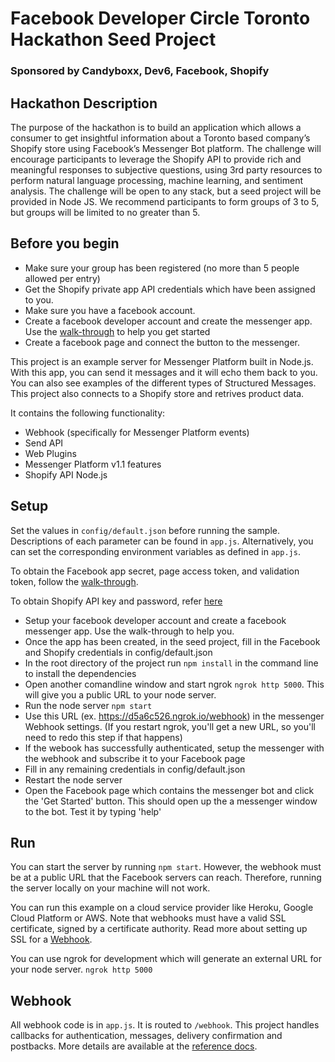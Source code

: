 # Facebook Developer Circle Toronto Hackathon Seed Project

### Sponsored by Candyboxx, Dev6, Facebook, Shopify

## Hackathon Description

The purpose of the hackathon is to build an application which allows a consumer to get insightful information about a Toronto based company’s Shopify store using Facebook’s Messenger Bot platform. The challenge will encourage participants to leverage the Shopify API to provide rich and meaningful responses to subjective questions, using 3rd party resources to perform natural language processing, machine learning, and sentiment analysis. The challenge will be open to any stack, but a seed project will be provided in Node JS. We recommend participants to form groups of 3 to 5, but groups will be limited to no greater than 5. 

## Before you begin

* Make sure your group has been registered (no more than 5 people allowed per entry)
* Get the Shopify private app API credentials which have been assigned to you.
* Make sure you have a facebook account.
* Create a facebook developer account and create the messenger app. Use the [walk-through](https://developers.facebook.com/docs/messenger-platform/quickstart) to help you get started
* Create a facebook page and connect the button to the messenger.

This project is an example server for Messenger Platform built in Node.js. With this app, you can send it messages and it will echo them back to you. You can also see examples of the different types of Structured Messages. This project also connects to a Shopify store and retrives product data.


It contains the following functionality:

* Webhook (specifically for Messenger Platform events)
* Send API 
* Web Plugins
* Messenger Platform v1.1 features
* Shopify API Node.js

## Setup

Set the values in `config/default.json` before running the sample. Descriptions of each parameter can be found in `app.js`. Alternatively, you can set the corresponding environment variables as defined in `app.js`.

To obtain the Facebook app secret, page access token, and validation token, follow the [walk-through](https://developers.facebook.com/docs/messenger-platform/quickstart).

To obtain Shopify API key and password, refer [here](https://help.shopify.com/manual/apps/private-apps)

* Setup your facebook developer account and create a facebook messenger app. Use the walk-through to help you. 
* Once the app has been created, in the seed project, fill in the Facebook and Shopify credentials in config/default.json
* In the root directory of the project run `npm install` in the command line to install the dependencies
* Open another comandline window and start ngrok `ngrok http 5000`. This will give you a public URL to your node server.
* Run the node server `npm start`
* Use this URL (ex. https://d5a6c526.ngrok.io/webhook) in the messenger Webhook settings. (If you restart ngrok, you'll get a new URL, so you'll need to redo this step if that happens)
* If the webook has successfully authenticated, setup the messenger with the webhook and subscribe it to your Facebook page
* Fill in any remaining credentials in config/default.json
* Restart the node server
* Open the Facebook page which contains the messenger bot and click the 'Get Started' button. This should open up the a messenger window to the bot. Test it by typing 'help'


## Run

You can start the server by running `npm start`. However, the webhook must be at a public URL that the Facebook servers can reach. Therefore, running the server locally on your machine will not work.

You can run this example on a cloud service provider like Heroku, Google Cloud Platform or AWS. Note that webhooks must have a valid SSL certificate, signed by a certificate authority. Read more about setting up SSL for a [Webhook](https://developers.facebook.com/docs/graph-api/webhooks#setup).

You can use ngrok for development which will generate an external URL for your node server. `ngrok http 5000`

## Webhook

All webhook code is in `app.js`. It is routed to `/webhook`. This project handles callbacks for authentication, messages, delivery confirmation and postbacks. More details are available at the [reference docs](https://developers.facebook.com/docs/messenger-platform/webhook-reference).
